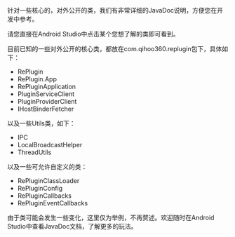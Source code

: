 针对一些核心的，对外公开的类，我们有非常详细的JavaDoc说明，方便您在开发中参考。

请您直接在Android Studio中点击某个您想了解的类即可看到。

目前已知的一些对外公开的核心类，都放在com.qihoo360.replugin包下，具体如下：

* RePlugin
* RePlugin.App
* RePluginApplication
* PluginServiceClient
* PluginProviderClient
* IHostBinderFetcher

以及一些Utils类，如下：
* IPC
* LocalBroadcastHelper
* ThreadUtils

以及一些可允许自定义的类：
* RePluginClassLoader
* RePluginConfig
* RePluginCallbacks
* RePluginEventCallbacks

由于类可能会发生一些变化，这里仅为举例，不再赘述。欢迎随时在Android Studio中查看JavaDoc文档，了解更多的玩法。